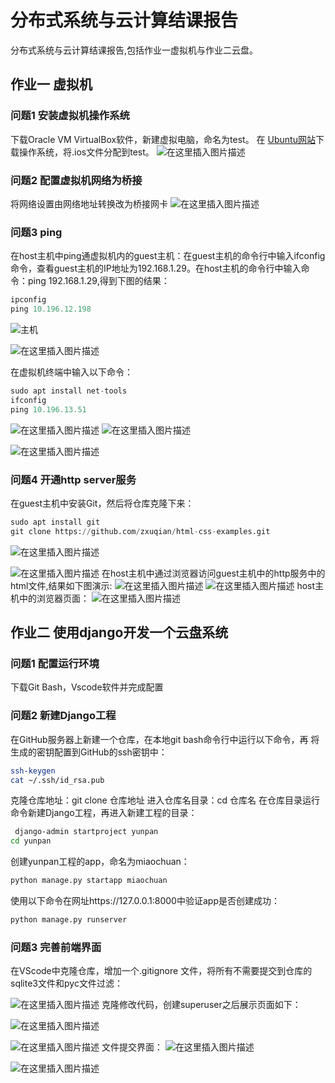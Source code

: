 ﻿# 分布式系统与云计算结课报告
分布式系统与云计算结课报告,包括作业一虚拟机与作业二云盘。

## 作业一 虚拟机
### 问题1 安装虚拟机操作系统
下载Oracle VM VirtualBox软件，新建虚拟电脑，命名为test。
在 [Ubuntu网站](http://releases.ubuntu.com/20.04/)下载操作系统，将.ios文件分配到test。
![在这里插入图片描述](https://img-blog.csdnimg.cn/20210109171731320.png)


### 问题2 配置虚拟机网络为桥接
将网络设置由网络地址转换改为桥接网卡
![在这里插入图片描述](https://img-blog.csdnimg.cn/20210109171756805.png?x-oss-process=image/watermark,type_ZmFuZ3poZW5naGVpdGk,shadow_10,text_aHR0cHM6Ly9ibG9nLmNzZG4ubmV0L3FxXzQ0NzY0MzY2,size_16,color_FFFFFF,t_70)

### 问题3 ping
在host主机中ping通虚拟机内的guest主机：在guest主机的命令行中输入ifconfig命令，查看guest主机的IP地址为192.168.1.29。在host主机的命令行中输入命令：ping 192.168.1.29,得到下图的结果：

```python
ipconfig
ping 10.196.12.198
```

![主机](https://img-blog.csdnimg.cn/20210109172048616.png?x-oss-process=image/watermark,type_ZmFuZ3poZW5naGVpdGk,shadow_10,text_aHR0cHM6Ly9ibG9nLmNzZG4ubmV0L3FxXzQ0NzY0MzY2,size_16,color_FFFFFF,t_70)

![在这里插入图片描述](https://img-blog.csdnimg.cn/2021010917254992.png?x-oss-process=image/watermark,type_ZmFuZ3poZW5naGVpdGk,shadow_10,text_aHR0cHM6Ly9ibG9nLmNzZG4ubmV0L3FxXzQ0NzY0MzY2,size_16,color_FFFFFF,t_70)


在虚拟机终端中输入以下命令：
```python
sudo apt install net-tools
ifconfig
ping 10.196.13.51
```

![在这里插入图片描述](https://img-blog.csdnimg.cn/20210109172449680.png?x-oss-process=image/watermark,type_ZmFuZ3poZW5naGVpdGk,shadow_10,text_aHR0cHM6Ly9ibG9nLmNzZG4ubmV0L3FxXzQ0NzY0MzY2,size_16,color_FFFFFF,t_70)
![在这里插入图片描述](https://img-blog.csdnimg.cn/20210109172503945.png?x-oss-process=image/watermark,type_ZmFuZ3poZW5naGVpdGk,shadow_10,text_aHR0cHM6Ly9ibG9nLmNzZG4ubmV0L3FxXzQ0NzY0MzY2,size_16,color_FFFFFF,t_70)

![在这里插入图片描述](https://img-blog.csdnimg.cn/2021010917281822.png?x-oss-process=image/watermark,type_ZmFuZ3poZW5naGVpdGk,shadow_10,text_aHR0cHM6Ly9ibG9nLmNzZG4ubmV0L3FxXzQ0NzY0MzY2,size_16,color_FFFFFF,t_70)


### 问题4 开通http server服务
在guest主机中安装Git，然后将仓库克隆下来：

```python
sudo apt install git
git clone https://github.com/zxuqian/html-css-examples.git
```
![在这里插入图片描述](https://img-blog.csdnimg.cn/20210109173026726.png?x-oss-process=image/watermark,type_ZmFuZ3poZW5naGVpdGk,shadow_10,text_aHR0cHM6Ly9ibG9nLmNzZG4ubmV0L3FxXzQ0NzY0MzY2,size_16,color_FFFFFF,t_70)

![在这里插入图片描述](https://img-blog.csdnimg.cn/20210109173054140.png)
在host主机中通过浏览器访问guest主机中的http服务中的html文件,结果如下图演示:
![在这里插入图片描述](https://img-blog.csdnimg.cn/20210109173250755.png)
![在这里插入图片描述](https://img-blog.csdnimg.cn/20210109173235632.png)
host主机中的浏览器页面：
![在这里插入图片描述](https://img-blog.csdnimg.cn/20210109173449642.png?x-oss-process=image/watermark,type_ZmFuZ3poZW5naGVpdGk,shadow_10,text_aHR0cHM6Ly9ibG9nLmNzZG4ubmV0L3FxXzQ0NzY0MzY2,size_16,color_FFFFFF,t_70)




## 作业二  使用django开发一个云盘系统
### 问题1 配置运行环境
下载Git Bash，Vscode软件并完成配置

### 问题2 新建Django工程
在GitHub服务器上新建一个仓库，在本地git bash命令行中运行以下命令，再
将生成的密钥配置到GitHub的ssh密钥中：

```bash
ssh-keygen
cat ~/.ssh/id_rsa.pub
```

克隆仓库地址：git clone 仓库地址
进入仓库名目录：cd 仓库名
在仓库目录运行命令新建Django工程，再进入新建工程的目录：

```bash
 django-admin startproject yunpan 
cd yunpan
```

创建yunpan工程的app，命名为miaochuan：

```bash
python manage.py startapp miaochuan 
```

使用以下命令在网址https://127.0.0.1:8000中验证app是否创建成功：

```bash
python manage.py runserver
```



### 问题3 完善前端界面
在VScode中克隆仓库，增加一个.gitignore 文件，将所有不需要提交到仓库的sqlite3文件和pyc文件过滤：

![在这里插入图片描述](https://img-blog.csdnimg.cn/20210109174002975.jpg)
克隆修改代码，创建superuser之后展示页面如下：

![在这里插入图片描述](https://img-blog.csdnimg.cn/20210109194818751.png?x-oss-process=image/watermark,type_ZmFuZ3poZW5naGVpdGk,shadow_10,text_aHR0cHM6Ly9ibG9nLmNzZG4ubmV0L3FxXzQ0NzY0MzY2,size_16,color_FFFFFF,t_70)

![在这里插入图片描述](https://img-blog.csdnimg.cn/20210109194927770.jpg?x-oss-process=image/watermark,type_ZmFuZ3poZW5naGVpdGk,shadow_10,text_aHR0cHM6Ly9ibG9nLmNzZG4ubmV0L3FxXzQ0NzY0MzY2,size_16,color_FFFFFF,t_70)
文件提交界面：
![在这里插入图片描述](https://img-blog.csdnimg.cn/2021011119091426.jpg?x-oss-process=image/watermark,type_ZmFuZ3poZW5naGVpdGk,shadow_10,text_aHR0cHM6Ly9ibG9nLmNzZG4ubmV0L3FxXzQ0NzY0MzY2,size_16,color_FFFFFF,t_70)

![在这里插入图片描述](https://img-blog.csdnimg.cn/20210111191336361.png?x-oss-process=image/watermark,type_ZmFuZ3poZW5naGVpdGk,shadow_10,text_aHR0cHM6Ly9ibG9nLmNzZG4ubmV0L3FxXzQ0NzY0MzY2,size_16,color_FFFFFF,t_70)






